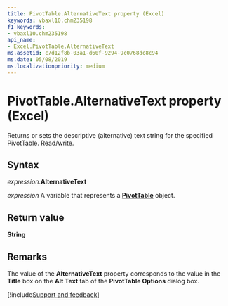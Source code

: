 ```yaml
---
title: PivotTable.AlternativeText property (Excel)
keywords: vbaxl10.chm235198
f1_keywords:
- vbaxl10.chm235198
api_name:
- Excel.PivotTable.AlternativeText
ms.assetid: c7d12f8b-03a1-d60f-9294-9c0768dc8c94
ms.date: 05/08/2019
ms.localizationpriority: medium
---
```



# PivotTable.AlternativeText property (Excel)

Returns or sets the descriptive (alternative) text string for the specified PivotTable. Read/write.


## Syntax

_expression_.**AlternativeText**

_expression_ A variable that represents a **[PivotTable](Excel.PivotTable.md)** object.


## Return value

**String**


## Remarks

The value of the **AlternativeText** property corresponds to the value in the **Title** box on the **Alt Text** tab of the **PivotTable Options** dialog box.




[!include[Support and feedback](~/includes/feedback-boilerplate.md)]